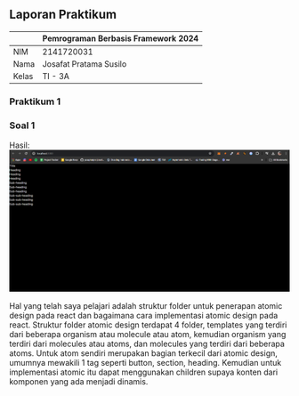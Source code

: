 ## Laporan Praktikum

|  | Pemrograman Berbasis Framework 2024 |
|--|--|
| NIM |  2141720031 |
| Nama |  Josafat Pratama Susilo |
| Kelas | TI - 3A |

### Praktikum 1

### Soal 1
Hasil:
![praktikum 1 soal 1](assets-report/1-1.png)

Hal yang telah saya pelajari adalah struktur folder untuk penerapan atomic design pada react dan bagaimana cara implementasi atomic design pada react. Struktur folder atomic design terdapat 4 folder, templates yang terdiri dari beberapa organism atau molecule atau atom, kemudian organism yang terdiri dari molecules atau atoms, dan molecules yang terdiri dari beberapa atoms. Untuk atom sendiri merupakan bagian terkecil dari atomic design, umumnya mewakili 1 tag seperti button, section, heading. Kemudian untuk implementasi atomic itu dapat menggunakan children supaya konten dari komponen yang ada menjadi dinamis.